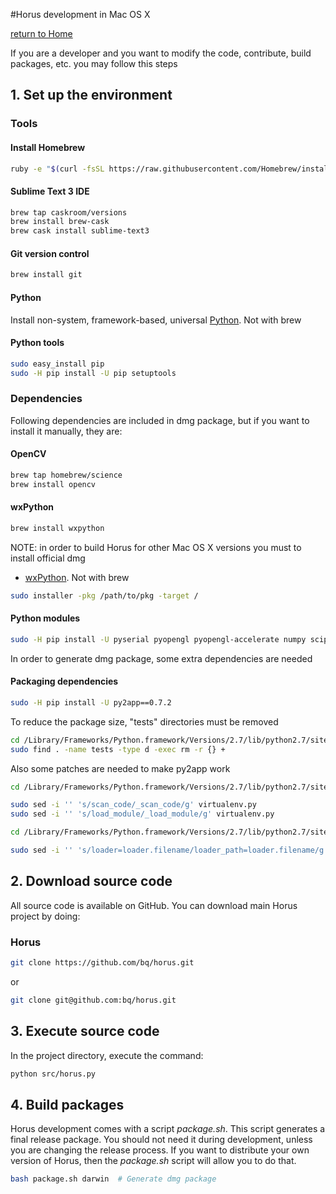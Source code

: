 #Horus development in Mac OS X

[return to Home](../../README.md)


If you are a developer and you want to modify the code, contribute, build packages, etc. you may follow this steps

## 1. Set up the environment

### Tools

#### Install Homebrew
```bash
ruby -e "$(curl -fsSL https://raw.githubusercontent.com/Homebrew/install/master/install)"
```

#### Sublime Text 3 IDE
```bash
brew tap caskroom/versions
brew install brew-cask
brew cask install sublime-text3
```

#### Git version control
```bash
brew install git
```

#### Python
Install non-system, framework-based, universal [Python](http://www.python.org/ftp/python/2.7.6/python-2.7.6-macosx10.6.dmg). Not with brew

#### Python tools
```bash
sudo easy_install pip
sudo -H pip install -U pip setuptools
```

### Dependencies

Following dependencies are included in dmg package, but if you want to install it manually, they are:

#### OpenCV
```bash
brew tap homebrew/science
brew install opencv
```

#### wxPython
```bash
brew install wxpython
```

NOTE: in order to build Horus for other Mac OS X versions you must to install official dmg

* [wxPython](http://downloads.sourceforge.net/wxpython/3.0.2.0/wxPython3.0-osx-3.0.2.0-cocoa-py2.7.dmg). Not with brew

```bash
sudo installer -pkg /path/to/pkg -target /
```

#### Python modules
```bash
sudo -H pip install -U pyserial pyopengl pyopengl-accelerate numpy scipy matplotlib==1.4.0 pyobjc-framework-qtkit
```

In order to generate dmg package, some extra dependencies are needed

#### Packaging dependencies
```bash
sudo -H pip install -U py2app==0.7.2
```

To reduce the package size, "tests" directories must be removed

```bash
cd /Library/Frameworks/Python.framework/Versions/2.7/lib/python2.7/site-packages
sudo find . -name tests -type d -exec rm -r {} +
```

Also some patches are needed to make py2app work

```bash
cd /Library/Frameworks/Python.framework/Versions/2.7/lib/python2.7/site-packages/py2app/recipes

sudo sed -i '' 's/scan_code/_scan_code/g' virtualenv.py
sudo sed -i '' 's/load_module/_load_module/g' virtualenv.py

cd /Library/Frameworks/Python.framework/Versions/2.7/lib/python2.7/site-packages/macholib

sudo sed -i '' 's/loader=loader.filename/loader_path=loader.filename/g' MachOGraph.py
```

## 2. Download source code

All source code is available on GitHub. You can download main Horus project by doing:

### Horus
```bash
git clone https://github.com/bq/horus.git
```
or
```bash
git clone git@github.com:bq/horus.git
```

## 3. Execute source code

In the project directory, execute the command:

```bash
python src/horus.py
```

## 4. Build packages

Horus development comes with a script *package.sh*. This script generates a final release package. You should not need it during development, unless you are changing the release process. If you want to distribute your own version of Horus, then the *package.sh* script will allow you to do that.

```bash
bash package.sh darwin  # Generate dmg package
```
